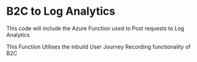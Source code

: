 # B2C to Log Analytics

This code will include the Azure Function used to Post requests to Log Analytics

This Function Utilises the inbuild User Journey Recording functionality of B2C
